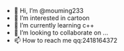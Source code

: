 - 👋 Hi, I’m @mouming233
- 👀 I’m interested in cartoon
- 🌱 I’m currently learning c++
- 💞️ I’m looking to collaborate on ...
- 📫 How to reach me qq:2418164372

<!---
mouming233/mouming233 is a ✨ special ✨ repository because its `README.md` (this file) appears on your GitHub profile.
You can click the Preview link to take a look at your changes.
--->
